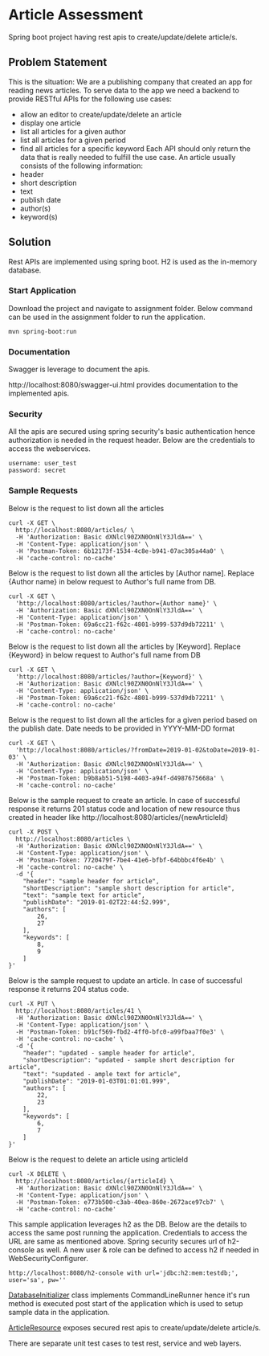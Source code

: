# Article Assessment

Spring boot project having rest apis to create/update/delete article/s.

## Problem Statement
This is the situation: We are a publishing company that created an app for reading news articles.
To serve data to the app we need a backend to provide RESTful APIs for the following use cases:
* allow an editor to create/update/delete an article
* display one article
* list all articles for a given author
* list all articles for a given period
* find all articles for a specific keyword
Each API should only return the data that is really needed to fulfill the use case.
An article usually consists of the following information:
* header
* short description
* text
* publish date
* author(s)
* keyword(s)

## Solution

Rest APIs are implemented using spring boot. H2 is used as the in-memory database. 

### Start Application

Download the project and navigate to assignment folder. Below command can be used in the assignment folder to run the application.

```
mvn spring-boot:run
```
### Documentation
Swagger is leverage to document the apis.

http://localhost:8080/swagger-ui.html provides documentation to the implemented apis.

### Security

All the apis are secured using spring security's basic authentication hence authorization is needed in the request header. Below are the credentials to access the webservices.

``` 
username: user_test
password: secret  
```

### Sample Requests

Below is the request to list down all the articles
```
curl -X GET \
  http://localhost:8080/articles/ \
  -H 'Authorization: Basic dXNlcl90ZXN0OnNlY3JldA==' \
  -H 'Content-Type: application/json' \
  -H 'Postman-Token: 6b12173f-1534-4c8e-b941-07ac305a44a0' \
  -H 'cache-control: no-cache'
```

Below is the request to list down all the articles by [Author name]. Replace {Author name} in below request to Author's full name from DB.
```
curl -X GET \
  'http://localhost:8080/articles/?author={Author name}' \
  -H 'Authorization: Basic dXNlcl90ZXN0OnNlY3JldA==' \
  -H 'Content-Type: application/json' \
  -H 'Postman-Token: 69a6cc21-f62c-4801-b999-537d9db72211' \
  -H 'cache-control: no-cache'
```

Below is the request to list down all the articles by [Keyword].  Replace {Keyword} in below request to Author's full name from DB
```
curl -X GET \
  'http://localhost:8080/articles/?author={Keyword}' \
  -H 'Authorization: Basic dXNlcl90ZXN0OnNlY3JldA==' \
  -H 'Content-Type: application/json' \
  -H 'Postman-Token: 69a6cc21-f62c-4801-b999-537d9db72211' \
  -H 'cache-control: no-cache'
```

Below is the request to list down all the articles for a given period based on the publish date. Date needs to be provided in YYYY-MM-DD format
```
curl -X GET \
  'http://localhost:8080/articles/?fromDate=2019-01-02&toDate=2019-01-03' \
  -H 'Authorization: Basic dXNlcl90ZXN0OnNlY3JldA==' \
  -H 'Content-Type: application/json' \
  -H 'Postman-Token: b9b8ab51-5198-4403-a94f-d4987675668a' \
  -H 'cache-control: no-cache'
```

Below is the sample request to create an article. 
In case of successful response it returns 201 status code and location of new resource thus created in header like http://localhost:8080/articles/{newArticleId}

```
curl -X POST \
  http://localhost:8080/articles \
  -H 'Authorization: Basic dXNlcl90ZXN0OnNlY3JldA==' \
  -H 'Content-Type: application/json' \
  -H 'Postman-Token: 7720479f-7be4-41e6-bfbf-64bbbc4f6e4b' \
  -H 'cache-control: no-cache' \
  -d '{
    "header": "sample header for article",
    "shortDescription": "sample short description for article",
    "text": "sample text for article",
    "publishDate": "2019-01-02T22:44:52.999",
    "authors": [
        26,
        27
    ],
    "keywords": [
        8,
        9
    ]
}'
```

Below is the sample request to update an article. In case of successful response it returns 204 status code.

```
curl -X PUT \
  http://localhost:8080/articles/41 \
  -H 'Authorization: Basic dXNlcl90ZXN0OnNlY3JldA==' \
  -H 'Content-Type: application/json' \
  -H 'Postman-Token: b91cf569-fbd2-4ff0-bfc0-a99fbaa7f0e3' \
  -H 'cache-control: no-cache' \
  -d '{
    "header": "updated - sample header for article",
    "shortDescription": "updated - sample short description for article",
    "text": "supdated - ample text for article",
    "publishDate": "2019-01-03T01:01:01.999",
    "authors": [
        22,
        23
    ],
    "keywords": [
        6,
        7
    ]
}'
```

Below is the request to delete an article using articleId

```
curl -X DELETE \
  http://localhost:8080/articles/{articleId} \
  -H 'Authorization: Basic dXNlcl90ZXN0OnNlY3JldA==' \
  -H 'Content-Type: application/json' \
  -H 'Postman-Token: e773b500-c3ab-40ea-860e-2672ace97cb7' \
  -H 'cache-control: no-cache'
```

This sample application leverages h2 as the DB. Below are the details to access the same post running the application. Credentials to access the URL are same as mentioned above.
Spring security secures url of h2-console as well. A new user & role can be defined to access h2 if needed in WebSecurityConfigurer.

```
http://localhost:8080/h2-console with url='jdbc:h2:mem:testdb;', user='sa', pw=''
```

[DatabaseInitializer](./src/main/java/com/upday/assignment/dao/DatabaseInitializer.java) class implements CommandLineRunner hence it's run method is executed post start of the application 
which is used to setup sample data in the application.

[ArticleResource](./src/main/java/com/upday/assignment/rest/ArticlesResource.java) exposes secured rest apis to create/update/delete article/s.

There are separate unit test cases to test rest, service and web layers.